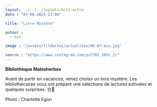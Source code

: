 ```yaml
---
layout: ../../../layouts/Actu.astro
date : "07-06-2024 23:00"

title: "Livre Mystère"

auteur :
  - bsu

image : "/assets/fildactus/actualites/06-07-bsu.jpg"

source : "https://www.instagram.com/p/C765_IDtc_Z/"
---
```


__Bibliothèque Malesherbes__

Avant de partir en vacances, venez choisir un livre mystère. Les bibliothécaires vous ont préparé une sélections de lectures estivales et quelques surprises. 🌞🌈

Photo : Charlotte Egon